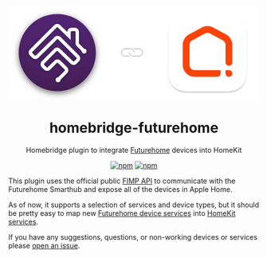 <p align="center">
   <a href="https://github.com/adrianjagielak/homebridge-futurehome"><img alt="Homebridge Verified" src="https://github.com/adrianjagielak/homebridge-futurehome/raw/latest/assets/homebridge_futurehome_logo.png" width="600px"></a>
</p>
<span align="center">

# homebridge-futurehome

Homebridge plugin to integrate [Futurehome](https://www.futurehome.io) devices into HomeKit

[![npm](https://img.shields.io/npm/v/homebridge-futurehome/latest?label=latest)](https://www.npmjs.com/package/homebridge-futurehome)
[![npm](https://img.shields.io/npm/dt/homebridge-futurehome)](https://www.npmjs.com/package/homebridge-futurehome)

</span>

This plugin uses the official public [FIMP API](https://github.com/futurehomeno/fimp-api) to communicate with the Futurehome Smarthub and expose all of the devices in Apple Home.

As of now, it supports a selection of services and device types, but it should be pretty easy to map new [Futurehome device services](https://github.com/futurehomeno/fimp-api/tree/master/device_services/generic) into [HomeKit services](https://developers.homebridge.io/#/service).

If you have any suggestions, questions, or non-working devices or services please [open an issue](https://github.com/adrianjagielak/homebridge-futurehome/issues).
